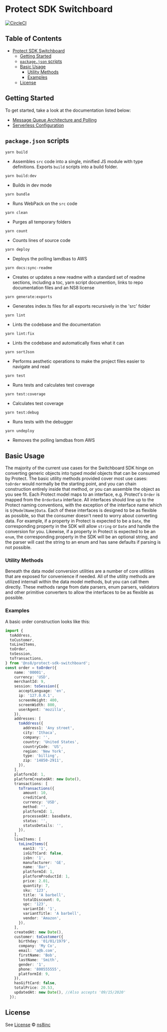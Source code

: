 # Protect SDK Switchboard

[![CircleCI](https://circleci.com/gh/ns8inc/protect-sdk-switchboard.svg?style=svg&circle-token=0d7a67144dc51908cf0aa3ca1a025a23d64c8bef)](https://app.circleci.com/pipelines/github/ns8inc/protect-sdk-switchboard)

## Table of Contents

- [Protect SDK Switchboard](#protect-sdk-switchboard)
  - [Getting Started](#getting-started)
  - [`package.json` scripts](#packagejson-scripts)
  - [Basic Usage](#basic-usage)
    - [Utility Methods](#utility-methods)
    - [Examples](#examples)
  - [License](#license)

## Getting Started

To get started, take a look at the documentation listed below:

- [Message Queue Architecture and Polling](docs/polling.md)
- [Serverless Configuration](docs/serverless.md)

## `package.json` scripts

`yarn build`

- Assembles `src` code into a single, minified JS module with type definitions. Exports `build` scripts into a build folder.

`yarn build:dev`

- Builds in dev mode

`yarn bundle`

- Runs WebPack on the `src` code

`yarn clean`

- Purges all temporary folders

`yarn count`

- Counts lines of source code

`yarn deploy`

- Deploys the polling lamdbas to AWS

`yarn docs:sync-readme`

- Creates or updates a new readme with a standard set of readme sections, including a toc, yarn script documention, links to repo documentation files and an NS8 license

`yarn generate:exports`

- Generates index.ts files for all exports recursively in the 'src' folder

`yarn lint`

- Lints the codebase and the documentation

`yarn lint:fix`

- Lints the codebase and automatically fixes what it can

`yarn sortJson`

- Performs aesthetic operations to make the project files easier to navigate and read

`yarn test`

- Runs tests and calculates test coverage

`yarn test:coverage`

- Calculates test coverage

`yarn test:debug`

- Runs tests with the debugger

`yarn undeploy`

- Removes the polling lamdbas from AWS

## Basic Usage

The majority of the current use cases for the Switchboard SDK hinge on converting generic objects into typed model objects that can be consumed by Protect.
The basic utility methods provided cover most use cases: `toOrder` would normally be the starting point, and you can chain construction entirely inside that method,
or you can assemble the object as you see fit. Each Protect model maps to an interface, e.g. Protect's `Order` is mapped from the `OrderData` interface.
All interfaces should line up to the Protect naming conventions, with the exception of the interface name which is `${ModelName}Data`.
Each of these interfaces is designed to be as flexible as possible, so that the consumer doesn't need to worry about converting data. For example,
if a property in Protect is expected to be a `Date`, the corresponding property in the SDK will allow `string` or `Date` and handle the conversion for you.
Likewise, if a property in Protect is expected to be an `enum`, the corresponding property in the SDK will be an optional string, and the parser will
cast the string to an enum and has sane defaults if parsing is not possible.

### Utility Methods

Beneath the data model conversion utilities are a number of core utilities that are exposed for convenience if needed. All of the utility methods are
utilized internall within the data model methods, but you can call them directly. These methods range from date parsers, enum parsers, validators and
other primitive converters to allow the interfaces to be as flexible as possible.

### Examples

A basic order construction looks like this:
```ts
import {
  toAddress,
  toCustomer,
  toLineItems,
  toOrder,
  toSession,
  toTransactions,
} from '@ns8/protect-sdk-switchboard';
const order = toOrder({
    name: '00001',
    currency: 'USD',
    merchantId: 9,
    session: toSession({
      acceptLanguage: 'en',
      ip: '127.0.0.1',
      screenHeight: 400,
      screenWidth: 800,
      userAgent: 'mozilla',
    }),
    addresses: [
      toAddress({
        address1: 'Any street',
        city: 'Ithaca',
        company: '',
        country: 'United States',
        countryCode: 'US',
        region: 'New York',
        type: 'billing',
        zip: '14850-2911',
      }),
    ],
    platformId: 1,
    platformCreatedAt: new Date(),
    transactions: [
      toTransactions({
        amount: 10,
        creditCard,
        currency: 'USD',
        method: '',
        platformId: 1,
        processedAt: baseDate,
        status: '',
        statusDetails: '',
      }),
    ],
    lineItems: [
      toLineItems({
        ean13: '1',
        isGiftCard: false,
        isbn: '1',
        manufacturer: 'GE',
        name: 'Bar',
        platformId: 1,
        platformProductId: 1,
        price: 2.01,
        quantity: 7,
        sku: '123',
        title: 'A barbell',
        totalDiscount: 0,
        upc: '123',
        variantId: '1',
        variantTitle: 'A barbell',
        vendor: 'Amazon',
      }),
    ],
    createdAt: new Date(),
    customer: toCustomer({
      birthday: '01/01/1979',
      company: 'My Co',
      email: 'a@b.com',
      firstName: 'Bob',
      lastName: 'Smith',
      gender: '1',
      phone: '800555555',
      platformId: 9,
    }),
    hasGiftCard: false,
    totalPrice: 20.53,
    updatedAt: new Date(), //Also accepts '09/15/2020'
  });
```

## License

See [License](./LICENSE)
 © [ns8inc](https://ns8.com)

